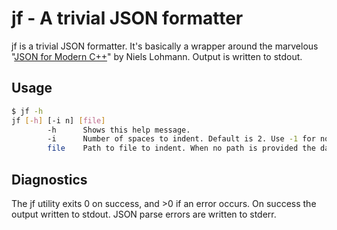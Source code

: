 # jf - A trivial JSON formatter

jf is a trivial JSON formatter. It's basically a wrapper around the marvelous "[JSON for Modern C++](https://github.com/nlohmann/json)" by Niels Lohmann. Output is written to stdout.

## Usage
```bash
$ jf -h
jf [-h] [-i n] [file]
        -h      Shows this help message.
        -i      Number of spaces to indent. Default is 2. Use -1 for no indentation at all.
        file    Path to file to indent. When no path is provided the data is read from stdin.
```

## Diagnostics
The jf utility exits 0 on success, and >0 if an error occurs. On success the output written to stdout. JSON parse errors are written to stderr.


